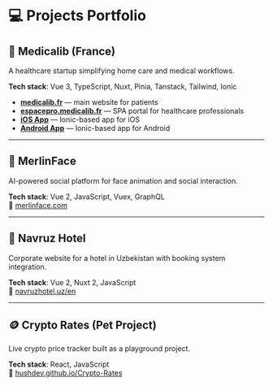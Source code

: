 # 💻 Projects Portfolio

## 🏥 Medicalib (France)  
A healthcare startup simplifying home care and medical workflows.

**Tech stack**: Vue 3, TypeScript, Nuxt, Pinia, Tanstack, Tailwind, Ionic

- **[medicalib.fr](https://medicalib.fr)** — main website for patients  
- **[espacepro.medicalib.fr](https://espacepro.medicalib.fr)** — SPA portal for healthcare professionals  
- **[iOS App](https://apps.apple.com/fr/app/medicalib-pro/id1574470830?l=en-GB)** — Ionic-based app for iOS  
- **[Android App](https://play.google.com/store/apps/details?id=fr.medicalib.pro)** — Ionic-based app for Android  

---

## 🤖 MerlinFace  
AI-powered social platform for face animation and social interaction.

**Tech stack**: Vue 2, JavaScript, Vuex, GraphQL  
🔗 [merlinface.com](https://merlinface.com)

---

## 🏨 Navruz Hotel  
Corporate website for a hotel in Uzbekistan with booking system integration.

**Tech stack**: Vue 2, Nuxt 2, JavaScript  
🔗 [navruzhotel.uz/en](https://navruzhotel.uz/en)

---

## 🪙 Crypto Rates (Pet Project)  
Live crypto price tracker built as a playground project.

**Tech stack**: React, JavaScript  
🔗 [hushdev.github.io/Crypto-Rates](https://hushdev.github.io/Crypto-Rates)
